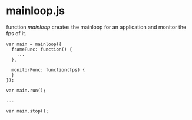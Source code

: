 mainloop.js
===========

function _mainloop_ creates the mainloop for an application and monitor the fps of it.

```
var main = mainloop({
  frameFunc: function() {
    ...
  },

  monitorFunc: function(fps) {
  }
});

var main.run();

...

var main.stop();
```
